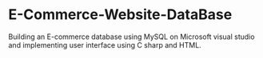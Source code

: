 # E-Commerce-Website-DataBase
Building an E-commerce database using MySQL on Microsoft visual studio and implementing  user interface using C sharp and HTML.
